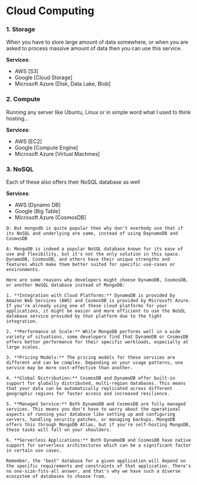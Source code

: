 # Cloud Computing

### 1. Storage

When you have to store large amount of data somewhere, or when you are asked to process massive amount of data then you can use this service.

**Services**:

- AWS [S3]
- Google [Cloud Storage]
- Microsoft Azure [Disk, Data Lake, Blob]

### 2. Compute

Running any server like Ubuntu, Linux or in simple word what I used to think hosting...

**Services**:

- AWS [EC2]
- Google [Compute Engine]
- Microsoft Azure [Virtual Machines]

### 3. NoSQL

Each of these also offers their NoSQL database as well

**Services**:

- AWS [Dynamo DB]
- Google [Big Table]
- Microsoft Azure [CosmosDB]


```
Q: But mongodb is quite popular then why don't everbody use that if its NoSQL and underlying are same, instead of using DaynamoDB and CosmosDB

A: MongoDB is indeed a popular NoSQL database known for its ease of use and flexibility, but it's not the only solution in this space. DynamoDB, CosmosDB, and others have their unique strengths and features which make them better suited for specific use-cases or environments.

Here are some reasons why developers might choose DynamoDB, CosmosDB, or another NoSQL database instead of MongoDB:

1. **Integration with Cloud Platforms:** DynamoDB is provided by Amazon Web Services (AWS) and CosmosDB is provided by Microsoft Azure. If you're already using one of these cloud platforms for your applications, it might be easier and more efficient to use the NoSQL database service provided by that platform due to the tight integration.

2. **Performance at Scale:** While MongoDB performs well in a wide variety of situations, some developers find that DynamoDB or CosmosDB offers better performance for their specific workloads, especially at large scales.

3. **Pricing Models:** The pricing models for these services are different and can be complex. Depending on your usage patterns, one service may be more cost-effective than another.

4. **Global Distribution:** CosmosDB and DynamoDB offer built-in support for globally distributed, multi-region databases. This means that your data can be automatically replicated across different geographic regions for faster access and increased resilience.

5. **Managed Service:** Both DynamoDB and CosmosDB are fully managed services. This means you don't have to worry about the operational aspects of running your database like setting up and configuring servers, handling security patches, or managing backups. MongoDB offers this through MongoDB Atlas, but if you're self-hosting MongoDB, these tasks will fall on your shoulders.

6. **Serverless Applications:** Both DynamoDB and CosmosDB have native support for serverless architectures which can be a significant factor in certain use cases.

Remember, the "best" database for a given application will depend on the specific requirements and constraints of that application. There's no one-size-fits-all answer, and that's why we have such a diverse ecosystem of databases to choose from.
```